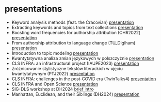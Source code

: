 # presentations


* Keyword analysis methods (feat. the Cracovian) [presentation](https://computationalstylistics.github.io/presentations/cracovian)
* Extracting keywords and topics from text collections [presentation](https://computationalstylistics.github.io/presentations/cracovian_alt)
* Boosting word frequencies for authorship attribution (CHR2022) [presentation](https://computationalstylistics.github.io/presentations/chr2022/)
* From authorship attribution to language change (TU_Digihum) [presentation](https://computationalstylistics.github.io/presentations/TU_Digihum/)
* Introduction to topic modeling [presentation](https://computationalstylistics.github.io/presentations/topic_modeling_intro/)
* Kwantytatywna analiza zmian językowych w polszczyźnie [presentation](https://computationalstylistics.github.io/presentations/diachronia_piotrowski_sredniopolski/)
* CLS INFRA: an infrastructural project (IAUPE2023) [presentation](https://computationalstylistics.github.io/presentations/clsinfra_intro/)
* Zróżnicowanie stylistyczne tekstów literackich w ujęciu kwantytatywnym (PTJ2022) [presentation](https://computationalstylistics.github.io/presentations/ptj2022/)
* CLS INFRA: challenges in the post-COVID era (TwinTalks4) [presentation](https://computationalstylistics.github.io/presentations/twintalks4/)
* CLS INFRA and Open Science [presentation](https://computationalstylistics.github.io/presentations/OpenScience2024)
* SIG-DLS workshop at DH2024 [brief intro](https://computationalstylistics.github.io/presentations/sig-dls_2024/)
* Manhattan, Euclidean, and their Siblings (DH2024) [presentation](https://computationalstylistics.github.io/presentations/norms_dh2024/)





